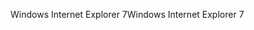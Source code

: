 <span data-ttu-id="c1c5f-101">Windows Internet Explorer 7</span><span class="sxs-lookup"><span data-stu-id="c1c5f-101">Windows Internet Explorer 7</span></span>
